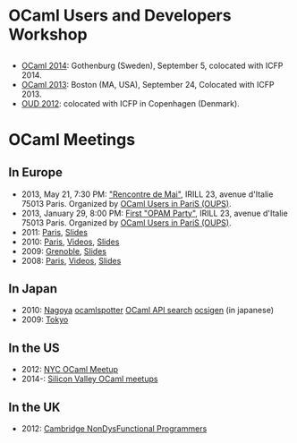 <!-- ((! set title OCaml Meetings !)) -->

OCaml Users and Developers Workshop
===================================
##
* [OCaml 2014](ocaml/2014/):
  Gothenburg (Sweden), September 5, colocated with ICFP 2014.
* [OCaml 2013](ocaml/2013/):
  Boston (MA, USA), September 24, Colocated with ICFP 2013.
* [OUD 2012](http://oud.ocaml.org/2012/): colocated with ICFP in
  Copenhagen (Denmark).

OCaml Meetings
==============

## In Europe

* 2013, May 21, 7:30 PM: [&quot;Rencontre de
 Mai&quot;](http://www.meetup.com/ocaml-paris/events/116100692/), IRILL
 23, avenue d'Italie 75013 Paris. Organized by [OCaml Users in PariS
 (OUPS)](http://www.meetup.com/ocaml-paris/).
* 2013, January 29, 8:00 PM: [First &quot;OPAM
 Party&quot;](http://www.meetup.com/ocaml-paris/events/99222322/), IRILL
 23, avenue d'Italie 75013 Paris. Organized by [OCaml Users in PariS
 (OUPS)](http://www.meetup.com/ocaml-paris/).
* 2011: [Paris](ocaml/2011/),
 [Slides](http://forge.ocamlcore.org/docman/?group_id=77&view=listfile&dirid=292)
* 2010: [Paris](http://lambda-the-ultimate.org/node/3826),
 [Videos](http://www.youtube.com/playlist?list=PLbU5HH3lhSGYrfbHSwC7X5ZzDHddXHMM7),
 [Slides](http://forge.ocamlcore.org/docman/?group_id=77&view=listfile&dirid=171)
* 2009: [Grenoble](ocaml/2009/),
 [Slides](http://forge.ocamlcore.org/docman/?group_id=77&view=listfile&dirid=84)
* 2008: [Paris](ocaml/2008/),
 [Videos](http://www.youtube.com/playlist?list=PLbU5HH3lhSGZ2WoueuOr8LuVZThBYvoHX),
 [Slides](http://forge.ocamlcore.org/docman/?group_id=77&view=listfile&dirid=170)

## In Japan
* 2010: [Nagoya](http://atnd.org/events/4873)
 [ocamlspotter](http://www.slideshare.net/camlspotter/um2010) [OCaml
 API search](http://www.slideshare.net/mzpi/ocamlapisearch)
 [ocsigen](http://www.slideshare.net/keigoi/ocaml-web-ocsigen-osc2009nagoya)
 (in japanese)
* 2009: [Tokyo](http://atnd.org/events/738)

## In the US
* 2012: [NYC OCaml Meetup](http://www.meetup.com/NYC-OCaml/)
* 2014-: [Silicon Valley OCaml meetups](http://www.meetup.com/sv-ocaml/)

## In the UK
* 2012: [Cambridge NonDysFunctional
 Programmers](http://www.meetup.com/Cambridge-NonDysFunctional-Programmers/)

